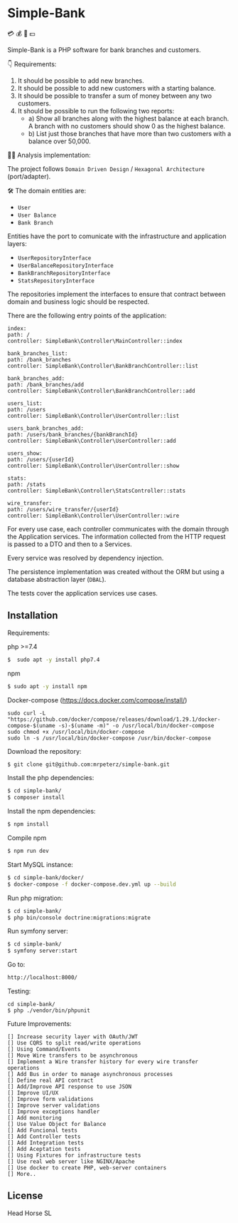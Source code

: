 # Simple-Bank 
:credit_card: :moneybag: :money_with_wings: :dollar:

Simple-Bank is a PHP software for bank branches and customers.

:point_down: Requirements:

1. It should be possible to add new branches.
2. It should be possible to add new customers with a starting balance.
3. It should be possible to transfer a sum of money between any two customers.
4. It should be possible to run the following two reports:
   * a) Show all branches along with the highest balance at each branch. A branch with no customers should show 0 as the highest balance.
   * b) List just those branches that have more than two customers with a balance over 50,000.

:male_detective: Analysis implementation:

The project follows `Domain Driven Design` / `Hexagonal Architecture` (port/adapter).

:hammer_and_wrench: The domain entities are:

* `User`
* `User Balance`
* `Bank Branch`

Entities have the port to comunicate with the infrastructure and application layers:

* `UserRepositoryInterface`
* `UserBalanceRepositoryInterface`
* `BankBranchRepositoryInterface`
* `StatsRepositoryInterface`

The repositories implement the interfaces to ensure that contract between domain and business logic should be
respected.

There are the following entry points of the application:

```
index:
path: /
controller: SimpleBank\Controller\MainController::index

bank_branches_list:
path: /bank_branches
controller: SimpleBank\Controller\BankBranchController::list

bank_branches_add:
path: /bank_branches/add
controller: SimpleBank\Controller\BankBranchController::add

users_list:
path: /users
controller: SimpleBank\Controller\UserController::list

users_bank_branches_add:
path: /users/bank_branches/{bankBranchId}
controller: SimpleBank\Controller\UserController::add

users_show:
path: /users/{userId}
controller: SimpleBank\Controller\UserController::show

stats:
path: /stats
controller: SimpleBank\Controller\StatsController::stats

wire_transfer:
path: /users/wire_transfer/{userId}
controller: SimpleBank\Controller\UserController::wire
```

For every use case, each controller communicates with the domain through
the Application services. The information collected from the HTTP request
is passed to a DTO and then to a Services.

Every service was resolved by dependency injection.

The persistence implementation was created without the ORM but using
a database abstraction layer (`DBAL`).

The tests cover the application services use cases.


## Installation

Requirements:

php >=7.4

```bash
$  sudo apt -y install php7.4   
```

npm

```bash
$ sudo apt -y install npm
```

Docker-compose (https://docs.docker.com/compose/install/)

```
sudo curl -L "https://github.com/docker/compose/releases/download/1.29.1/docker-compose-$(uname -s)-$(uname -m)" -o /usr/local/bin/docker-compose
sudo chmod +x /usr/local/bin/docker-compose
sudo ln -s /usr/local/bin/docker-compose /usr/bin/docker-compose
```

Download the repository:

```bash
$ git clone git@github.com:mrpeterz/simple-bank.git
```
Install the php dependencies:

```bash
$ cd simple-bank/
$ composer install
```

Install the npm dependencies:

```bash
$ npm install
```

Compile npm 

```bash
$ npm run dev
```

Start MySQL instance:

```bash
$ cd simple-bank/docker/
$ docker-compose -f docker-compose.dev.yml up --build
```
Run php migration:

```bash
$ cd simple-bank/
$ php bin/console doctrine:migrations:migrate
```
Run symfony server:

```bash
$ cd simple-bank/
$ symfony server:start
```

Go to:

```bash
http://localhost:8000/
```

Testing:

```
cd simple-bank/
$ php ./vendor/bin/phpunit
```

Future Improvements:

```
[] Increase security layer with OAuth/JWT  
[] Use CQRS to split read/write operations
[] Using Command/Events
[] Move Wire transfers to be asynchronous
[] Implement a Wire transfer history for every wire transfer operations
[] Add Bus in order to manage asynchronous processes
[] Define real API contract
[] Add/Improve API response to use JSON
[] Improve UI/UX
[] Improve form validations
[] Improve server validations
[] Improve exceptions handler
[] Add monitoring
[] Use Value Object for Balance
[] Add Funcional tests
[] Add Controller tests
[] Add Integration tests
[] Add Aceptation tests
[] Using Fixtures for infrastructure tests
[] Use real web server like NGINX/Apache
[] Use docker to create PHP, web-server containers
[] More..
```

## License
Head Horse SL
